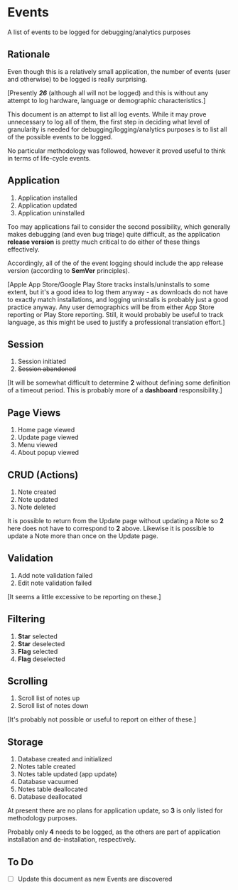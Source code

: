 # Events

A list of events to be logged for debugging/analytics purposes

## Rationale

Even though this is a relatively small application, the number
of events (user and otherwise) to be logged is really surprising.

[Presently ___26___ (although all will not be logged) and this
 is without any attempt to log hardware, language or demographic
 characteristics.]

This document is an attempt to list all log events. While it may
prove unnecessary to log all of them, the first step in deciding
what level of granularity is needed for debugging/logging/analytics
purposes is to list all of the possible events to be logged.

No particular methodology was followed, however it proved useful
to think in terms of life-cycle events.

## Application

1. Application installed
2. Application updated
3. Application uninstalled

Too may applications fail to consider the second possibility,
which generally makes debugging (and even bug triage) quite
difficult, as the application __release version__ is pretty
much critical to do either of these things effectively.

Accordingly, all of the of the event logging should include
the app release version (according to __SemVer__ principles).

[Apple App Store/Google Play Store tracks installs/uninstalls
 to some extent, but it's a good idea to log them anyway - as
 downloads do not have to exactly match installations, and logging
 uninstalls is probably just a good practice anyway. Any user
 demographics will be from either App Store reporting or Play
 Store reporting. Still, it would probably be useful to track
 language, as this might be used to justify a professional
 translation effort.]

## Session

1. Session initiated
2. <del>Session abandoned</del>

[It will be somewhat difficult to determine __2__ without
 defining some definition of a timeout period. This is
 probably more of a __dashboard__ responsibility.]

## Page Views

1. Home page viewed
2. Update page viewed
3. Menu viewed
4. About popup viewed

## CRUD (Actions)

1. Note created
2. Note updated
3. Note deleted

It is possible to return from the Update page without
updating a Note so __2__ here does not have to correspond
to __2__ above. Likewise it is possible to update a Note
more than once on the Update page.

## Validation

1. Add note validation failed
2. Edit note validation failed

[It seems a little excessive to be reporting on these.]

## Filtering

1. __Star__ selected
1. __Star__ deselected
1. __Flag__ selected
1. __Flag__ deselected

## Scrolling

1. Scroll list of notes up
2. Scroll list of notes down

[It's probably not possible or useful to report on either of these.]

## Storage

1. Database created and initialized
2. Notes table created
3. Notes table updated (app update)
4. Database vacuumed
5. Notes table deallocated
6. Database deallocated

At present there are no plans for application update, so __3__
is only listed for methodology purposes.

Probably only __4__ needs to be logged, as the others are part
of application installation and de-installation, respectively.

## To Do

- [ ] Update this document as new Events are discovered
